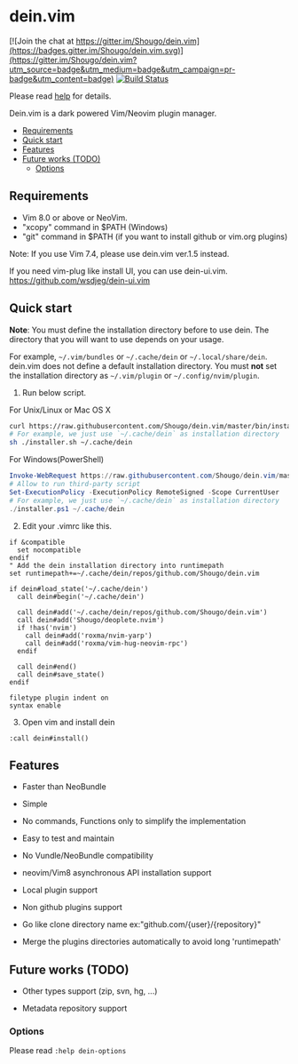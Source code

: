 # dein.vim

[![Join the chat at https://gitter.im/Shougo/dein.vim](https://badges.gitter.im/Shougo/dein.vim.svg)](https://gitter.im/Shougo/dein.vim?utm_source=badge&utm_medium=badge&utm_campaign=pr-badge&utm_content=badge) [![Build Status](https://travis-ci.org/Shougo/dein.vim.svg?branch=master)](https://travis-ci.org/Shougo/dein.vim)

Please read [help](doc/dein.txt) for details.

Dein.vim is a dark powered Vim/Neovim plugin manager.

<!-- vim-markdown-toc GFM -->

- [Requirements](#requirements)
- [Quick start](#quick-start)
- [Features](#features)
- [Future works (TODO)](#future-works-todo)
  - [Options](#options)

<!-- vim-markdown-toc -->


## Requirements

- Vim 8.0 or above or NeoVim.
- "xcopy" command in $PATH (Windows)
- "git" command in $PATH (if you want to install github or vim.org plugins)

Note: If you use Vim 7.4, please use dein.vim ver.1.5 instead.

If you need vim-plug like install UI, you can use dein-ui.vim.
https://github.com/wsdjeg/dein-ui.vim


## Quick start

**Note**: You must define the installation directory before to use dein.  The
directory that you will want to use depends on your usage.

For example, `~/.vim/bundles` or `~/.cache/dein` or `~/.local/share/dein`.
dein.vim does not define a default installation directory.
You must **not** set the installation directory as `~/.vim/plugin` or
`~/.config/nvim/plugin`.

1. Run below script.

For Unix/Linux or Mac OS X

```sh
curl https://raw.githubusercontent.com/Shougo/dein.vim/master/bin/installer.sh > installer.sh
# For example, we just use `~/.cache/dein` as installation directory
sh ./installer.sh ~/.cache/dein
```

For Windows(PowerShell)

```powershell
Invoke-WebRequest https://raw.githubusercontent.com/Shougo/dein.vim/master/bin/installer.ps1 -OutFile installer.ps1
# Allow to run third-party script
Set-ExecutionPolicy -ExecutionPolicy RemoteSigned -Scope CurrentUser
# For example, we just use `~/.cache/dein` as installation directory
./installer.ps1 ~/.cache/dein
```

2. Edit your .vimrc like this.

```vim
if &compatible
  set nocompatible
endif
" Add the dein installation directory into runtimepath
set runtimepath+=~/.cache/dein/repos/github.com/Shougo/dein.vim

if dein#load_state('~/.cache/dein')
  call dein#begin('~/.cache/dein')

  call dein#add('~/.cache/dein/repos/github.com/Shougo/dein.vim')
  call dein#add('Shougo/deoplete.nvim')
  if !has('nvim')
    call dein#add('roxma/nvim-yarp')
    call dein#add('roxma/vim-hug-neovim-rpc')
  endif

  call dein#end()
  call dein#save_state()
endif

filetype plugin indent on
syntax enable
```

3. Open vim and install dein

```vim
:call dein#install()
```


## Features

- Faster than NeoBundle

- Simple

- No commands, Functions only to simplify the implementation

- Easy to test and maintain

- No Vundle/NeoBundle compatibility

- neovim/Vim8 asynchronous API installation support

- Local plugin support

- Non github plugins support

- Go like clone directory name ex:"github.com/{user}/{repository}"

- Merge the plugins directories automatically to avoid long 'runtimepath'


## Future works (TODO)

- Other types support (zip, svn, hg, ...)

- Metadata repository support


### Options

Please read `:help dein-options`
